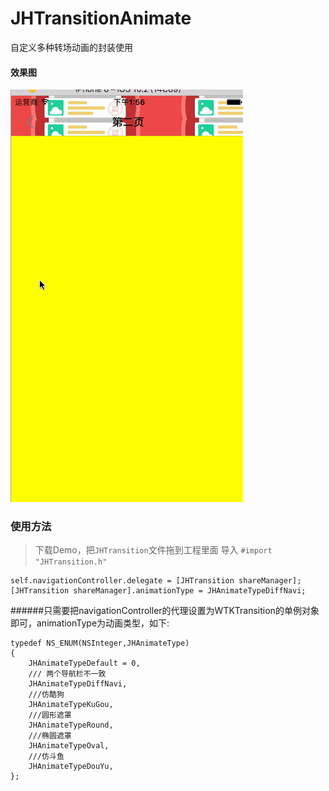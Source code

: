 # JHTransitionAnimate

自定义多种转场动画的封装使用

#### 效果图

![效果图](https://github.com/laoSanDr/JHTransitionAnimate/blob/master/动画效果.gif)

### 使用方法

>下载Demo，把`JHTransition`文件拖到工程里面
导入 `#import "JHTransition.h"`

```
self.navigationController.delegate = [JHTransition shareManager];
[JHTransition shareManager].animationType = JHAnimateTypeDiffNavi;
```
######只需要把navigationController的代理设置为WTKTransition的单例对象即可，animationType为动画类型，如下:
```
typedef NS_ENUM(NSInteger,JHAnimateType)
{
    JHAnimateTypeDefault = 0,
    /// 两个导航栏不一致
    JHAnimateTypeDiffNavi,
    ///仿酷狗
    JHAnimateTypeKuGou,
    ///圆形遮罩
    JHAnimateTypeRound,
    ///椭圆遮罩
    JHAnimateTypeOval,
    ///仿斗鱼
    JHAnimateTypeDouYu,
};
```
